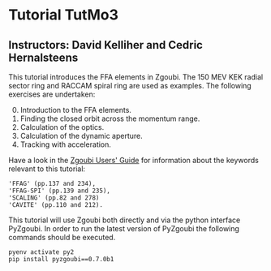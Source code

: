 # Tutorial TutMo3

## Instructors: David Kelliher and Cedric Hernalsteens

This tutorial introduces the FFA elements in Zgoubi. The 150 MEV KEK radial sector ring and RACCAM spiral ring are used as examples.
The following exercises are undertaken:

0. Introduction to the FFA elements.
1. Finding the closed orbit across the momentum range.
2. Calculation of the optics.
3. Calculation of the dynamic aperture.
4. Tracking with acceleration.

Have a look in the [Zgoubi Users' Guide](https://github.com/radiasoft/Zgoubi-Workshop/blob/master/Zgoubi.pdf)
for information about the keywords relevant to this tutorial:
```
'FFAG' (pp.137 and 234),
'FFAG-SPI' (pp.139 and 235),
'SCALING' (pp.82 and 278)
'CAVITE' (pp.110 and 212).
```


This tutorial will use Zgoubi both directly and via the python interface PyZgoubi. In order to run the latest version of PyZgoubi the 
following commands should be executed.

```
pyenv activate py2
pip install pyzgoubi==0.7.0b1
```

